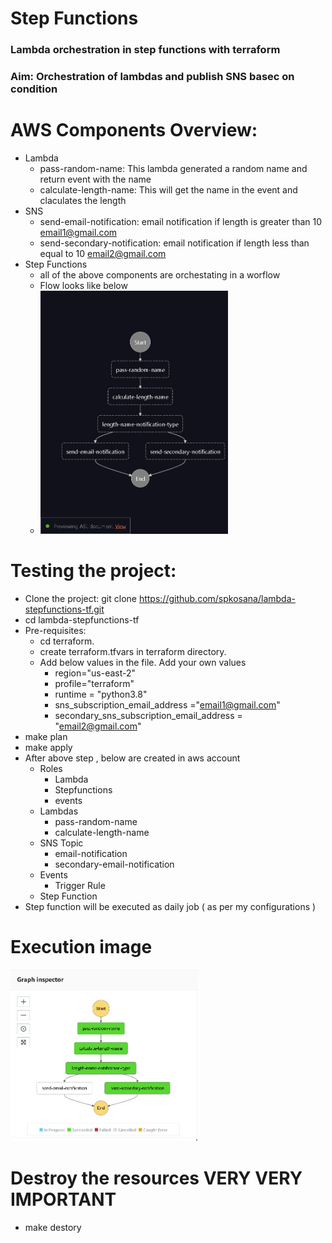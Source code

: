 # Step Functions 
### Lambda orchestration in step functions with terraform

### Aim: Orchestration of lambdas and publish SNS basec on condition

# AWS Components Overview:
* Lambda
  * pass-random-name: This lambda generated a random name and return event with the name
  * calculate-length-name: This will get the name in the event and claculates the length
* SNS
  * send-email-notification: email notification if length is greater than 10 email1@gmail.com
  * send-secondary-notification: email notification if length less than equal to 10 email2@gmail.com
* Step Functions
  * all of the above components are orchestating in a worflow 
  * Flow looks like below
  * <img src="images/rendered-graph-asl.png" width="300">

# Testing the project:
* Clone the project: git clone https://github.com/spkosana/lambda-stepfunctions-tf.git
* cd lambda-stepfunctions-tf
* Pre-requisites:
  * cd terraform. 
  * create terraform.tfvars in terraform directory. 
  * Add below values in the file. Add your own values
    * region="us-east-2"
    * profile="terraform"
    * runtime = "python3.8"
    * sns_subscription_email_address ="email1@gmail.com"
    * secondary_sns_subscription_email_address = "email2@gmail.com"
* make plan
* make apply
* After above step , below are created in aws account
  * Roles
    * Lambda
    * Stepfunctions
    * events
  * Lambdas
    * pass-random-name
    * calculate-length-name
  * SNS Topic
    * email-notification
    * secondary-email-notification
  * Events
    * Trigger Rule
  * Step Function
* Step function will be executed as daily job ( as per my configurations )

# Execution image

<img src="images/lambda-sf-execution.png" width="300">

# Destroy the resources VERY VERY IMPORTANT
* make destory

